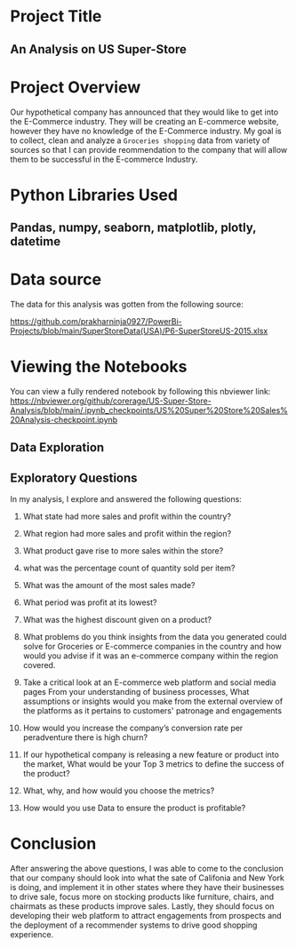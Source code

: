 # Project Title
## An Analysis on US Super-Store

# Project Overview
Our hypothetical company has announced that they would like to get into the E-Commerce industry. They will be creating an E-commerce website, however they have no knowledge of the E-Commerce industry. My goal is to collect, clean and analyze a `Groceries shopping` data from variety of sources so that I can provide reommendation to the company that will allow them to be successful in the E-commerce Industry.

# Python Libraries Used

## Pandas, numpy, seaborn, matplotlib, plotly, datetime

# Data source
The data for this analysis was gotten from the following source:

https://github.com/prakharninja0927/PowerBi-Projects/blob/main/SuperStoreData(USA)/P6-SuperStoreUS-2015.xlsx

# Viewing the Notebooks
You can view a fully rendered notebook by following this nbviewer link:
https://nbviewer.org/github/corerage/US-Super-Store-Analysis/blob/main/.ipynb_checkpoints/US%20Super%20Store%20Sales%20Analysis-checkpoint.ipynb

## Data Exploration


## Exploratory Questions

In my analysis, I explore and answered the following questions:

1. What state had more sales and profit within the country?

2. What region had more sales and profit within the region?

3. What product gave rise to more sales within the store?

4. what was the percentage count of quantity sold per item?

5. What was the amount of the most sales made?

6. What period was profit at its lowest?

7. What was the highest discount given on a product?

8. What problems do you think insights from the data you generated could solve for Groceries or E-commerce companies in the country and how would you advise if it was an e-commerce company within the region covered.

9. Take a critical look at an E-commerce web platform and social media pages
From your understanding of business processes, What assumptions or insights would you make from the external overview of the platforms as it pertains to customers' patronage and engagements

10. How would you increase the company’s conversion rate per peradventure there is high churn?

11. If our hypothetical company is releasing a new feature or product into the market,
What would be your Top 3 metrics to define the success of the product?

12. What, why, and how would you choose the metrics?

13. How would you use Data to ensure the product is profitable?

# Conclusion

After answering the above questions, I was able to come to the conclusion that our company should look into what the sate of Califonia and New York is doing, and implement it in other states where they have their businesses to drive sale, focus more on stocking products like furniture, chairs, and chairmats as these products improve sales. Lastly, they should focus on developing their web platform to attract engagements from prospects and the deployment of a recommender systems to drive good shopping experience.


